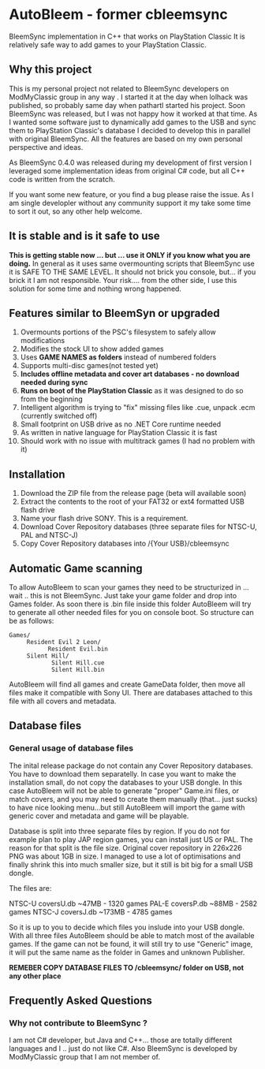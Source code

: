 # AutoBleem - former cbleemsync
BleemSync implementation in C++ that works on PlayStation Classic 
It is relatively safe way to add games to your PlayStation Classic.

## Why this project

This is my personal project not related to BleemSync developers on ModMyClassic group in any way . I started it at the day when lolhack was published, so probably same day when pathartl started his project. Soon BleemSync was released, but I was not happy how it worked at that time. As I wanted some software just to dynamically add  games to the USB and sync them to PlayStation Classic's database I decided to develop this in parallel with original BleemSync. All the features are based on my own personal perspective and ideas.

As BleemSync 0.4.0 was released during my development of first version I leveraged some implementation ideas from original C# code, but all C++ code is written from the scratch.

If you want some new feature, or you find a bug please raise the issue. As I am single developler without any community support it my take some time to sort it out, so any other help welcome. 

## It is stable and is it safe to use

**This is getting stable now ... but ...  use it ONLY if you know what you are doing.** 
In general as it uses same overmounting scripts that BleemSync use it is SAFE TO THE SAME LEVEL. It should not brick you console, but... if you brick it I am not responsible. Your risk.... from the other side, I use this solution for some time and nothing wrong happened.

## Features similar to BleemSyn or upgraded

1. Overmounts portions of the PSC's filesystem to safely allow modifications
2. Modifies the stock UI to show added games
3. Uses **GAME NAMES as folders** instead of numbered folders
4. Supports multi-disc games(not tested yet)
5. **Includes offline metadata and cover art databases - no download needed during sync**
6. **Runs on boot of the PlayStation Classic** as it was designed to do so from the beginning
7. Intelligent algorithm is trying to "fix" missing files like .cue, unpack .ecm (currently switched off)
8. Small footprint on USB drive as no .NET Core runtime needed
9. As written in native language for PlayStation Classic it is fast
10. Should work with no issue with multitrack games (I had no problem with it)

## Installation

1. Download the ZIP file from the release page (beta will available soon)
2. Extract the contents to the root of your FAT32 or ext4 formatted USB flash drive
3. Name your flash drive SONY. This is a requirement.
4. Download Cover Repository databases (three separate files for NTSC-U, PAL and NTSC-J)
5. Copy Cover Repository databases into /{Your USB}/cbleemsync

## Automatic Game scanning

To allow AutoBleem to scan your games they need to be structurized in ... wait .. this is not BleemSync. Just take your game folder and drop into Games folder. As soon there is .bin file inside this folder AutoBleem will try to generate all other needed files for you on console boot. So structure can be as follows:

```
Games/
     Resident Evil 2 Leon/
           Resident Evil.bin
     Silent Hill/
            Silent Hill.cue
            Silent Hill.bin
```
AutoBleem will  find all games and create GameData folder, then move all files make it compatible with Sony UI. There are databases attached to this file with all covers and metadata.

## Database files

### General usage of database files

The inital release package do not contain any Cover Repository databases. You have to download them separatelly.  In case you want to make the installation small, do not copy the databases to your USB dongle. In this case AutoBleem will not be able to generate "proper" Game.ini files, or match covers, and you may need to create them manually (that... just sucks) to have nice looking menu...but still AutoBleem will import the game with generic cover and metadata and game will be playable.

Database is split into three separate files by region. If you do not for example plan to play JAP region games, you can install just US or PAL. The reason for that split is the file size. Original cover repository in 226x226 PNG was about 1GB in size. I managed to use a lot of optimisations and finally shrink this into much smaller size, but it still is bit big for a small USB dongle. 

The files are:

NTSC-U coversU.db  ~47MB  - 1320 games
PAL-E  coversP.db  ~88MB  - 2582 games
NTSC-J coversJ.db ~173MB  - 4785 games

So it is up to you to decide which files you inslude into your USB dongle. With all three files AutoBleem should be able to match most of the available games. If the game can not be found, it will still try to use "Generic" image, it will put the same name as the folder in Games and unknown Publisher.

**REMEBER COPY DATABASE FILES TO /cbleemsync/ folder on USB, not any other place**

## Frequently Asked Questions
### Why not contribute to BleemSync ?

I am not C# developer, but Java and C++... those are totally different languages and I .. just do not like C#. Also BleemSync is developed by ModMyClassic group that I am not member of.
